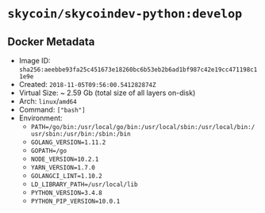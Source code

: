 # `skycoin/skycoindev-python:develop`

## Docker Metadata

- Image ID: `sha256:aeebbe93fa25c451673e18260bc6b53eb2b6ad1bf987c42e19cc471198c11e9e`
- Created: `2018-11-05T09:56:00.541282874Z`
- Virtual Size: ~ 2.59 Gb
    (total size of all layers on-disk)
- Arch: `linux`/`amd64`
- Command: `["bash"]`
- Environment:
    - `PATH=/go/bin:/usr/local/go/bin:/usr/local/sbin:/usr/local/bin:/usr/sbin:/usr/bin:/sbin:/bin`
    - `GOLANG_VERSION=1.11.2`
    - `GOPATH=/go`
    - `NODE_VERSION=10.2.1`
    - `YARN_VERSION=1.7.0`
    - `GOLANGCI_LINT=1.10.2`
    - `LD_LIBRARY_PATH=/usr/local/lib`
    - `PYTHON_VERSION=3.4.8`
    - `PYTHON_PIP_VERSION=10.0.1`

